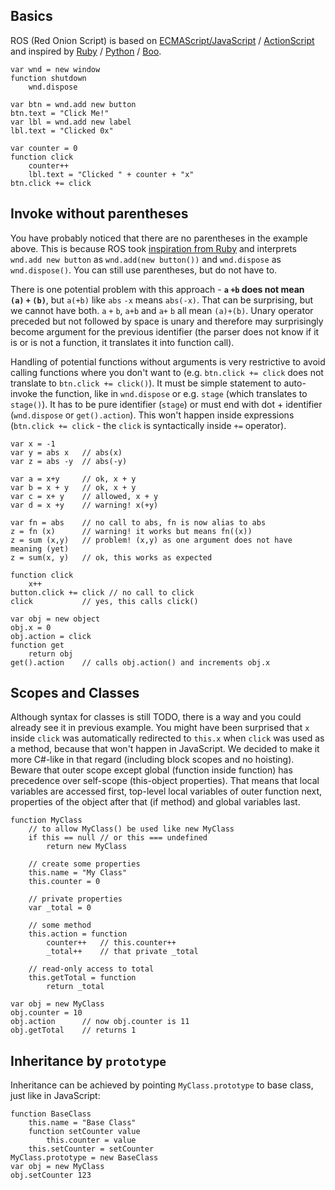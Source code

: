 ﻿## Basics

ROS (Red Onion Script) is based on
[ECMAScript/JavaScript](https://www.ecma-international.org/publications/standards/Ecma-262.htm)
/ [ActionScript](https://en.wikipedia.org/wiki/ActionScript)
and inspired by
[Ruby](https://www.ruby-lang.org/)
/ [Python](https://www.python.org/)
/ [Boo](http://boo-lang.org/).

```
var wnd = new window
function shutdown
    wnd.dispose

var btn = wnd.add new button
btn.text = "Click Me!"
var lbl = wnd.add new label
lbl.text = "Clicked 0x"

var counter = 0
function click
    counter++
    lbl.text = "Clicked " + counter + "x"
btn.click += click
```

## Invoke without parentheses

You have probably noticed that there are no parentheses in the example above.
This is because ROS took
[inspiration from Ruby](http://ruby-for-beginners.rubymonstas.org/bonus/parentheses.html)
and interprets `wnd.add new button` as `wnd.add(new button())`
and `wnd.dispose` as `wnd.dispose()`. You can still use parentheses, but do not have to.

There is one potential problem with this approach -
**`a`&#160;`+b` does not mean `(a)`&#160;`+`&#160;`(b)`**,
but `a(+b)` like `abs`&#160;`-x` means `abs(-x)`.
That can be surprising, but we cannot have both.
`a`&#160;`+`&#160;`b`, `a+b` and `a+`&#160;`b` all mean `(a)+(b)`.
Unary operator preceded but not followed by space
is unary and therefore may surprisingly become argument for the previous identifier
(the parser does not know if it is or is not a function, it translates it into function call).

Handling of potential functions without arguments is very restrictive
to avoid calling functions where you don't want to (e.g. `btn.click += click`
does not translate to `btn.click += click()`). It must be simple statement
to auto-invoke the function, like in `wnd.dispose` or e.g. `stage`
(which translates to `stage()`). It has to be pure identifier (`stage`)
or must end with dot + identifier (`wnd.dispose` or `get().action`).
This won't happen inside expressions (`btn.click += click` -
the `click` is syntactically inside `+=` operator).

```
var x = -1
var y = abs x   // abs(x)
var z = abs -y  // abs(-y)

var a = x+y     // ok, x + y
var b = x + y   // ok, x + y
var c = x+ y    // allowed, x + y
var d = x +y    // warning! x(+y)

var fn = abs    // no call to abs, fn is now alias to abs
z = fn (x)      // warning! it works but means fn((x))
z = sum (x,y)   // problem! (x,y) as one argument does not have meaning (yet)
z = sum(x, y)   // ok, this works as expected

function click
    x++
button.click += click // no call to click
click           // yes, this calls click()

var obj = new object
obj.x = 0
obj.action = click
function get
    return obj
get().action    // calls obj.action() and increments obj.x
```

## Scopes and Classes

Although syntax for classes is still TODO, there is a way
and you could already see it in previous example.
You might have been surprised that `x` inside `click`
was automatically redirected to `this.x` when `click`
was used as a method, because that won't happen in JavaScript.
We decided to make it more C#-like in that regard
(including block scopes and no hoisting).
Beware that outer scope except global (function inside function)
has precedence over self-scope (this-object properties).
That means that local variables are accessed first,
top-level local variables of outer function next,
properties of the object after that (if method)
and global variables last.

```
function MyClass
    // to allow MyClass() be used like new MyClass
    if this == null // or this === undefined
        return new MyClass

    // create some properties
    this.name = "My Class"
    this.counter = 0

    // private properties
    var _total = 0

    // some method
    this.action = function
        counter++   // this.counter++
        _total++    // that private _total

    // read-only access to total
    this.getTotal = function
        return _total

var obj = new MyClass
obj.counter = 10
obj.action      // now obj.counter is 11
obj.getTotal    // returns 1
```

## Inheritance by `prototype`

Inheritance can be achieved by pointing `MyClass.prototype` to base class,
just like in JavaScript:

```
function BaseClass
    this.name = "Base Class"
    function setCounter value
        this.counter = value
    this.setCounter = setCounter
MyClass.prototype = new BaseClass
var obj = new MyClass
obj.setCounter 123
```